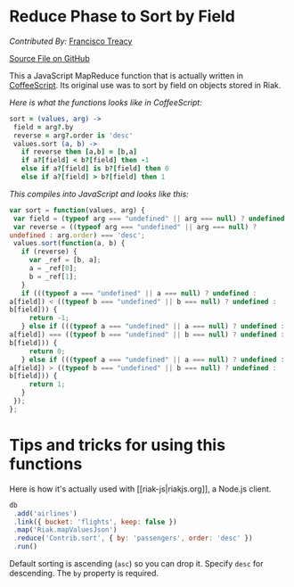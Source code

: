 # Reduce Phase to Sort by Field

_Contributed By:_ [Francisco Treacy](https://github.com/frank06)

[Source File on GitHub](https://github.com/basho/riak_function_contrib/blob/master/mapreduce/js/sorting-by-field.js)
 
This a JavaScript MapReduce function that is actually written in [CoffeeScript](http://jashkenas.github.com/coffee-script). Its original use was to sort by field on objects stored in Riak. 

*Here is what the functions looks like in CoffeeScript:*

```coffeescript
sort = (values, arg) ->
 field = arg?.by
 reverse = arg?.order is 'desc'
 values.sort (a, b) ->
   if reverse then [a,b] = [b,a]
   if a?[field] < b?[field] then -1
   else if a?[field] is b?[field] then 0
   else if a?[field] > b?[field] then 1
```

*This compiles into JavaScript and looks like this:*

```js
var sort = function(values, arg) {
 var field = (typeof arg === "undefined" || arg === null) ? undefined : arg.by;
 var reverse = ((typeof arg === "undefined" || arg === null) ?
undefined : arg.order) === 'desc';
 values.sort(function(a, b) {
   if (reverse) {
     var _ref = [b, a];
     a = _ref[0];
     b = _ref[1];
   }
   if (((typeof a === "undefined" || a === null) ? undefined :
a[field]) < ((typeof b === "undefined" || b === null) ? undefined :
b[field])) {
     return -1;
   } else if (((typeof a === "undefined" || a === null) ? undefined :
a[field]) === ((typeof b === "undefined" || b === null) ? undefined :
b[field])) {
     return 0;
   } else if (((typeof a === "undefined" || a === null) ? undefined :
a[field]) > ((typeof b === "undefined" || b === null) ? undefined :
b[field])) {
     return 1;
   }
 });
};
```

# Tips and tricks for using this functions

Here is how it's actually used with [[riak-js|riakjs.org]], a Node.js client.

```js
db
 .add('airlines')
 .link({ bucket: 'flights', keep: false })
 .map('Riak.mapValuesJson')
 .reduce('Contrib.sort', { by: 'passengers', order: 'desc' })
 .run()
```

Default sorting is ascending (`asc`) so you can drop it. Specify `desc` for descending. The `by` property is required.
